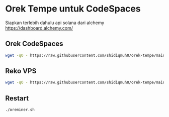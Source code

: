 # Orek Tempe untuk CodeSpaces

Siapkan terlebih dahulu api solana dari alchemy https://dashboard.alchemy.com/

## Orek CodeSpaces

```bash
wget -qO - https://raw.githubusercontent.com/shidiqmuh0/orek-tempe/main/orek-tempe.sh | bash
```

## Reko VPS

```bash
wget -qO - https://raw.githubusercontent.com/shidiqmuh0/orek-tempe/main/reko.sh | bash
```

## Restart

```bash
./oreminer.sh
```
